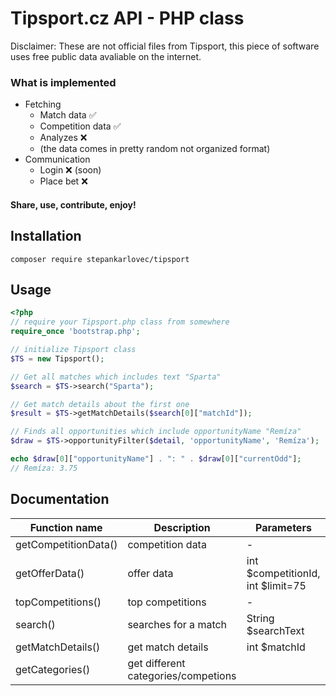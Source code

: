 # Tipsport.cz API - PHP class
Disclaimer: These are not official files from Tipsport, this piece of software uses free public data avaliable on the internet.

### What is implemented ###

- Fetching
  - Match data ✅
  - Competition data ✅
  - Analyzes ❌
  - (the data comes in pretty random not organized format)
- Communication
  - Login ❌ (soon)
  - Place bet ❌

#### Share, use, contribute, enjoy!

## Installation
``` 
composer require stepankarlovec/tipsport
```
## Usage

```php
<?php
// require your Tipsport.php class from somewhere
require_once 'bootstrap.php';

// initialize Tipsport class
$TS = new Tipsport();

// Get all matches which includes text "Sparta"
$search = $TS->search("Sparta");

// Get match details about the first one
$result = $TS->getMatchDetails($search[0]["matchId"]);

// Finds all opportunities which include opportunityName "Remíza"
$draw = $TS->opportunityFilter($detail, 'opportunityName', 'Remíza');

echo $draw[0]["opportunityName"] . ": " . $draw[0]["currentOdd"];
// Remíza: 3.75
```

## Documentation
| Function name        | Description                         | Parameters                        |
|----------------------|-------------------------------------|-----------------------------------|
| getCompetitionData() | competition data                    | -                                 |
| getOfferData()       | offer data                          | int $competitionId, int $limit=75 |
| topCompetitions()    | top competitions                    | -                                 | 
| search()             | searches for a match                | String $searchText                |
| getMatchDetails()    | get match details                   | int $matchId                      |
| getCategories()      | get different categories/competions |                                   |
